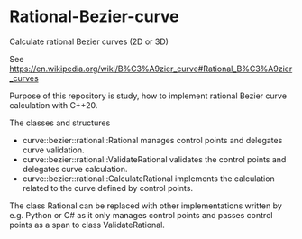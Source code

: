 # Rational-Bezier-curve
Calculate rational Bezier curves (2D or 3D)

See https://en.wikipedia.org/wiki/B%C3%A9zier_curve#Rational_B%C3%A9zier_curves

Purpose of this repository is study, how to implement rational Bezier curve calculation with C++20.

The classes and structures
* curve::bezier::rational::Rational manages control points and delegates curve validation.
* curve::bezier::rational::ValidateRational validates the control points and delegates curve calculation.
* curve::bezier::rational::CalculateRational implements the calculation related to the curve defined by control points.

The class Rational can be replaced with other implementations written by e.g. Python or C# as it only manages control points and passes control points as a span to class ValidateRational.
